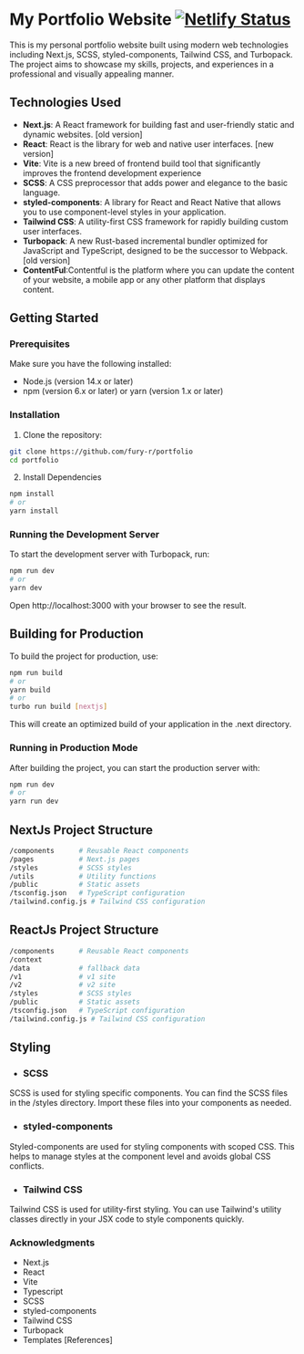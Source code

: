 # My Portfolio Website [![Netlify Status](https://api.netlify.com/api/v1/badges/33f75cea-ec4f-49de-9550-74241efc9766/deploy-status)](https://app.netlify.com/sites/rajeevdesssai/deploys)



This is my personal portfolio website built using modern web technologies including Next.js, SCSS, styled-components, Tailwind CSS, and Turbopack. The project aims to showcase my skills, projects, and experiences in a professional and visually appealing manner.

## Technologies Used

- **Next.js**: A React framework for building fast and user-friendly static and dynamic websites. [old version]
- **React**: React is the library for web and native user interfaces. [new version]
- **Vite**: Vite is a new breed of frontend build tool that significantly improves the frontend development experience
- **SCSS**: A CSS preprocessor that adds power and elegance to the basic language.
- **styled-components**: A library for React and React Native that allows you to use component-level styles in your application.
- **Tailwind CSS**: A utility-first CSS framework for rapidly building custom user interfaces.
- **Turbopack**: A new Rust-based incremental bundler optimized for JavaScript and TypeScript, designed to be the successor to Webpack. [old version]
- **ContentFul**:Contentful is the platform where you can update the content of your website, a mobile app or any other platform that displays content.

## Getting Started

### Prerequisites

Make sure you have the following installed:

- Node.js (version 14.x or later)
- npm (version 6.x or later) or yarn (version 1.x or later)

### Installation

1. Clone the repository:

```bash
git clone https://github.com/fury-r/portfolio
cd portfolio
```
2. Install Dependencies
```bash
npm install
# or
yarn install


```


### Running the Development Server
To start the development server with Turbopack, run:

```bash
npm run dev
# or
yarn dev
```

Open http://localhost:3000 with your browser to see the result.

## Building for Production

To build the project for production, use:

```bash
npm run build
# or
yarn build
# or
turbo run build [nextjs]
```

This will create an optimized build of your application in the .next directory.

### Running in Production Mode
After building the project, you can start the production server with:

```bash
npm run dev
# or
yarn run dev
```


## NextJs Project Structure

```bash
/components      # Reusable React components
/pages           # Next.js pages
/styles          # SCSS styles
/utils           # Utility functions
/public          # Static assets
/tsconfig.json   # TypeScript configuration
/tailwind.config.js # Tailwind CSS configuration

```

## ReactJs Project Structure

```bash
/components      # Reusable React components
/context     
/data            # fallback data
/v1              # v1 site
/v2              # v2 site
/styles          # SCSS styles
/public          # Static assets
/tsconfig.json   # TypeScript configuration
/tailwind.config.js # Tailwind CSS configuration

```


## Styling

- ### SCSS
SCSS is used for styling specific components. You can find the SCSS files in the /styles directory. Import these files into your components as needed.

- ### styled-components
Styled-components are used for styling components with scoped CSS. This helps to manage styles at the component level and avoids global CSS conflicts.

- ### Tailwind CSS
Tailwind CSS is used for utility-first styling. You can use Tailwind's utility classes directly in your JSX code to style components quickly.


### Acknowledgments
- Next.js
- React 
- Vite
- Typescript
- SCSS
- styled-components
- Tailwind CSS
- Turbopack
- Templates [References]


